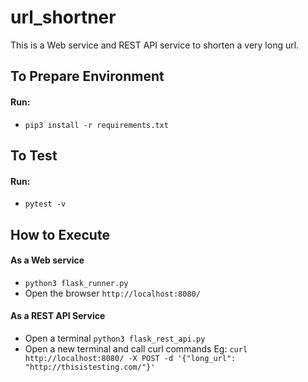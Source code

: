 # url_shortner
This is a Web service and REST API service to shorten a very long url.

## To Prepare Environment
#### Run:
- `pip3 install -r requirements.txt`

## To Test
#### Run:
- `pytest -v`

## How to Execute
#### As a Web service
- `python3 flask_runner.py`
- Open the browser `http://localhost:8080/`

#### As a REST API Service
- Open a terminal `python3 flask_rest_api.py`
- Open a new terminal and call curl commands Eg: `curl http://localhost:8080/ -X POST -d '{"long_url": "http://thisistesting.com/"}'`
